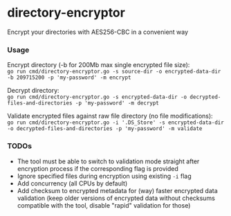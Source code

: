 # directory-encryptor

Encrypt your directories with AES256-CBC in a convenient way

### Usage

Encrypt directory (-b for 200Mb max single encrypted file size):  
`go run cmd/directory-encryptor.go -s source-dir -o encrypted-data-dir -b 209715200 -p 'my-password' -m encrypt`

Decrypt directory:  
`go run cmd/directory-encryptor.go -s encrypted-data-dir -o decrypted-files-and-directories -p 'my-password' -m decrypt`

Validate encrypted files against raw file directory (no file modifications):  
`go run cmd/directory-encryptor.go -i '.DS_Store' -s encrypted-data-dir -o decrypted-files-and-directories -p 'my-password' -m validate`

### TODOs

- The tool must be able to switch to validation mode straight after encryption process if the corresponding flag is provided
- Ignore specified files during encryption using existing `-i` flag
- Add concurrency (all CPUs by default)
- Add checksum to encrypted metadata for (way) faster encrypted data validation (keep older versions of encrypted data without checksums compatible with the tool, disable "rapid" validation for those)
